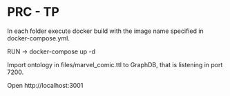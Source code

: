 # PRC - TP

In each folder execute docker build with the image name specified in docker-compose.yml.

RUN -> docker-compose up -d

Import ontology in files/marvel_comic.ttl to GraphDB, that is listening in port 7200.

Open http://localhost:3001